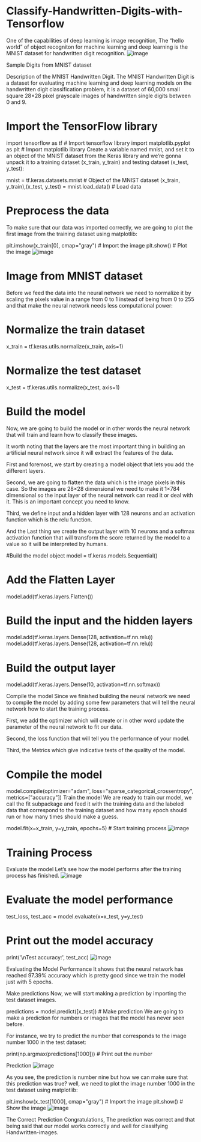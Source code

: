 # Classify-Handwritten-Digits-with-Tensorflow

One of the capabilities of deep learning is image recognition, The “hello world” of object recogniton for machine learning and deep learning is the MNIST dataset for handwritten digit recognition.
![image](https://github.com/surajmhulke/Classify-Handwritten-Digits-with-Tensorflow/assets/136318267/f6cb2216-ccf3-4d88-9551-59eca7e0f0f4)


Sample Digits from MNIST dataset


Description of the MNIST Handwritten Digit.
The MNIST Handwritten Digit is a dataset for evaluating machine learning and deep learning models on the handwritten digit classification problem, it is a dataset of 60,000 small square 28×28 pixel grayscale images of handwritten single digits between 0 and 9.

#  Import the TensorFlow library
import tensorflow as tf # Import tensorflow library
import matplotlib.pyplot as plt # Import matplotlib library
Create a variable named mnist, and set it to an object of the MNIST dataset from the Keras library and we’re gonna unpack it to a training dataset (x_train, y_train) and testing dataset (x_test, y_test):

 
mnist = tf.keras.datasets.mnist # Object of the MNIST dataset
(x_train, y_train),(x_test, y_test) = mnist.load_data() # Load data

# Preprocess the data
To make sure that our data was imported correctly, we are going to plot the first image from the training dataset using matplotlib:

plt.imshow(x_train[0], cmap="gray") # Import the image
plt.show() # Plot the image
![image](https://github.com/surajmhulke/Classify-Handwritten-Digits-with-Tensorflow/assets/136318267/f9a974e7-8f18-49aa-a0d6-15c09634814e)

# Image from MNIST dataset
Before we feed the data into the neural network we need to normalize it by scaling the pixels value in a range from 0 to 1 instead of being from 0 to 255 and that make the neural network needs less computational power:

# Normalize the train dataset
x_train = tf.keras.utils.normalize(x_train, axis=1)

# Normalize the test dataset
x_test = tf.keras.utils.normalize(x_test, axis=1)

#  Build the model
Now, we are going to build the model or in other words the neural network that will train and learn how to classify these images.

It worth noting that the layers are the most important thing in building an artificial neural network since it will extract the features of the data.

First and foremost, we start by creating a model object that lets you add the different layers.

Second, we are going to flatten the data which is the image pixels in this case. So the images are 28×28 dimensional we need to make it 1×784 dimensional so the input layer of the neural network can read it or deal with it. This is an important concept you need to know.

Third, we define input and a hidden layer with 128 neurons and an activation function which is the relu function.

And the Last thing we create the output layer with 10 neurons and a softmax activation function that will transform the score returned by the model to a value so it will be interpreted by humans.

#Build the model object
model = tf.keras.models.Sequential()

# Add the Flatten Layer
model.add(tf.keras.layers.Flatten())

# Build the input and the hidden layers
model.add(tf.keras.layers.Dense(128, activation=tf.nn.relu))
model.add(tf.keras.layers.Dense(128, activation=tf.nn.relu))

# Build the output layer
model.add(tf.keras.layers.Dense(10, activation=tf.nn.softmax))

Compile the model
Since we finished building the neural network we need to compile the model by adding some few parameters that will tell the neural network how to start the training process.

First, we add the optimizer which will create or in other word update the parameter of the neural network to fit our data.

Second, the loss function that will tell you the performance of your model.

Third, the Metrics which give indicative tests of the quality of the model.

# Compile the model
model.compile(optimizer="adam", loss="sparse_categorical_crossentropy", metrics=["accuracy"])
Train the model
We are ready to train our model, we call the fit subpackage and feed it with the training data and the labeled data that correspond to the training dataset and how many epoch should run or how many times should make a guess.

model.fit(x=x_train, y=y_train, epochs=5) # Start training process
![image](https://github.com/surajmhulke/Classify-Handwritten-Digits-with-Tensorflow/assets/136318267/27a7e0e7-e85a-4be9-948f-3be3a69e0e14)

# Training Process
Evaluate the model
Let’s see how the model performs after the training process has finished.
![image](https://github.com/surajmhulke/Classify-Handwritten-Digits-with-Tensorflow/assets/136318267/41a85507-46c2-4e60-bda4-69843378ff60)

# Evaluate the model performance
test_loss, test_acc = model.evaluate(x=x_test, y=y_test)
# Print out the model accuracy 
print('\nTest accuracy:', test_acc)
![image](https://github.com/surajmhulke/Classify-Handwritten-Digits-with-Tensorflow/assets/136318267/ee73d332-bd49-422d-bf2c-7ec4d88115cf)

Evaluating the Model Performance
It shows that the neural network has reached 97.39% accuracy which is pretty good since we train the model just with 5 epochs.

Make predictions
Now, we will start making a prediction by importing the test dataset images.

predictions = model.predict([x_test]) # Make prediction
We are going to make a prediction for numbers or images that the model has never seen before. 

For instance, we try to predict the number that corresponds to the image number 1000 in the test dataset:

print(np.argmax(predictions[1000])) # Print out the number

Prediction
![image](https://github.com/surajmhulke/Classify-Handwritten-Digits-with-Tensorflow/assets/136318267/4811b3a2-ddc9-45a1-b7be-cbcf7d35e8c0)

As you see, the prediction is number nine but how we can make sure that this prediction was true? well, we need to plot the image number 1000 in the test dataset using matplotlib:

plt.imshow(x_test[1000], cmap="gray") # Import the image
plt.show() # Show the image
![image](https://github.com/surajmhulke/Classify-Handwritten-Digits-with-Tensorflow/assets/136318267/d3a6e6a3-9ad0-443e-8511-28aed3c63f9b)

The Correct Prediction
Congratulations, The prediction was correct and that being said that our model works correctly and well for classifying Handwritten-images.
